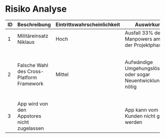 # Risiko Analyse

| ID  | Beschreibung  | Eintrittswahrscheinlichkeit  | Auswirkung | Schweregrad  | Massnahme  | Status  |
|---|---|---|---|---|---|---|
| 1  | Militäreinsatz Niklaus  | Hoch  | Ausfall 33% des Manpowers am Ende der Projektphase | Hoch  | Antrag Verschiebung  | Antrag angenommen | 
| 2  | Falsche Wahl des Cross-Platform Framework | Mittel | Aufwändige Umgehungslösungen oder sogar Neuentwicklung nötig | Hoch | Evaluationsphase mit Prototypen welche möglichst alle voraussichtlichen Framwork-Anforderungen abdeckt | Evaluation läuft |
| 3  | App wird von den Appstores nicht zugelassen | | App kann vom Kunden nicht genutzt werden | Hoch | | |
